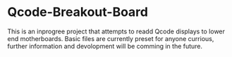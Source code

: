 # Qcode-Breakout-Board

This is an inprogree project that attempts to readd Qcode displays to lower end motherboards. Basic files are currently preset for anyone currious, further information and devolopment will be comming in the future.

